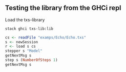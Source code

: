 
## Testing the library from the GHCi repl

Load the txs-library

```sh
stack ghci txs-lib:lib
```

```haskell
cs <- readFile "examps/Echo/Echo.txs"
s <- newSession 
r <- load s cs
stepper s "Model"
getNextMsg s
step s (NumberOfSteps 1)
getNextMsg s
```
